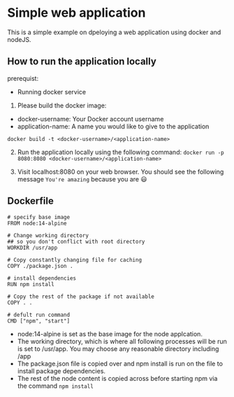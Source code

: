 # Simple web application

This is a simple example on dpeloying a web application using docker and nodeJS.

## How to run the application locally
prerequist:
- Running docker service

1. Please build the docker image:
- docker-username: Your Docker account username
- application-name: A name you would like to give to the application

`docker build -t <docker-username>/<application-name>`

2. Run the application locally using the following command:
`docker run -p 8080:8080 <docker-username>/<application-name>`

3. Visit localhost:8080 on your web browser. You should see the following message
`You're amazing`
because you are 😃

## Dockerfile
```
# specify base image
FROM node:14-alpine

# Change working directory 
## so you don't conflict with root directory
WORKDIR /usr/app

# Copy constantly changing file for caching
COPY ./package.json .

# install dependencies
RUN npm install

# Copy the rest of the package if not available
COPY . .

# defult run command
CMD ["npm", "start"]
```

- node:14-alpine is set as the base image for the node applcation.
- The working directory, which is where all following processes will be run is set to /usr/app. You may choose any reasonable directory including /app
- The package.json file is copied over and npm install is run on the file to install package dependencies.
- The rest of the node content is copied across before starting npm via the command `npm install`